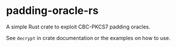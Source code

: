 # padding-oracle-rs
A simple Rust crate to exploit CBC-PKCS7 padding oracles.

See `decrypt` in crate documentation or the examples on how to use.
